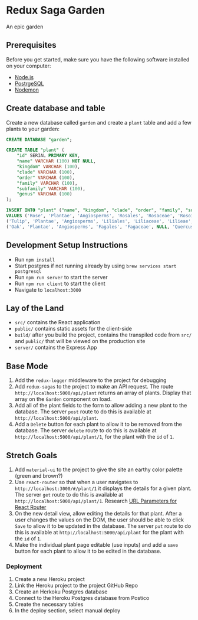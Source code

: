 # Redux Saga Garden

An epic garden

## Prerequisites

Before you get started, make sure you have the following software installed on your computer:

- [Node.js](https://nodejs.org/en/)
- [PostrgeSQL](https://www.postgresql.org/)
- [Nodemon](https://nodemon.io/)

## Create database and table

Create a new database called `garden` and create a `plant` table and add a few plants to your garden:

```SQL
CREATE DATABASE "garden";

CREATE TABLE "plant" (
    "id" SERIAL PRIMARY KEY,
    "name" VARCHAR (100) NOT NULL,
    "kingdom" VARCHAR (100),
    "clade" VARCHAR (100),
    "order" VARCHAR (100),
    "family" VARCHAR (100),
    "subfamily" VARCHAR (100),
    "genus" VARCHAR (100)
);

INSERT INTO "plant" ("name", "kingdom", "clade", "order", "family", "subfamily", "genus")
VALUES ('Rose', 'Plantae', 'Angiosperms', 'Rosales', 'Rosaceae', 'Rosoideae', 'Rosa'),
('Tulip', 'Plantae', 'Angiosperms', 'Liliales', 'Liliaceae', 'Lilieae', 'Tulipa'),
('Oak', 'Plantae', 'Angiosperms', 'Fagales', 'Fagaceae', NULL, 'Quercus');
```

## Development Setup Instructions

* Run `npm install`
* Start postgres if not running already by using `brew services start postgresql`
* Run `npm run server` to start the server
* Run `npm run client` to start the client
* Navigate to `localhost:3000`

## Lay of the Land

* `src/` contains the React application
* `public/` contains static assets for the client-side
* `build/` after you build the project, contains the transpiled code from `src/` and `public/` that will be viewed on the production site
* `server/` contains the Express App

## Base Mode

1. Add the `redux-logger` middleware to the project for debugging
1. Add `redux-sagas` to the project to make an API request. The route `http://localhost:5000/api/plant` returns an array of plants. Display that array on the `Garden` component on load.
1. Add all of the plant fields to the form to allow adding a new plant to the database. The server `post` route to do this is available at `http://localhost:5000/api/plant`.
1. Add a `Delete` button for each plant to allow it to be removed from the database. The server `delete` route to do this is available at `http://localhost:5000/api/plant/1`,  for the plant with the `id` of `1`.

## Stretch Goals

1. Add `material-ui` to the project to give the site an earthy color palette (green and brown?)
1. Use `react-router` so that when a user navigates to `http://localhost:3000/#/plant/1` it displays the details for a given plant. The server `get` route to do this is available at `http://localhost:5000/api/plant/1`. Research [URL Parameters for React Router](https://reacttraining.com/react-router/web/example/url-params)
1. On the new detail view, allow editing the details for that plant. After a user changes the values on the DOM, the user should be able to click `Save` to allow it to be updated in the database. The server `put` route to do this is available at `http://localhost:5000/api/plant` for the plant with the `id` of `1`.
1. Make the individual plant page editable (use inputs) and add a `save` button for each plant to allow it to be edited in the database.


### Deployment

1. Create a new Heroku project
1. Link the Heroku project to the project GitHub Repo
1. Create an Herkoku Postgres database
1. Connect to the Heroku Postgres database from Postico
1. Create the necessary tables
1. In the deploy section, select manual deploy
